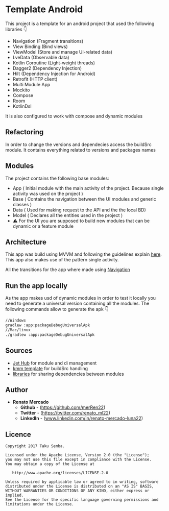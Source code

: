 # Template Android

This project is a template for an android project that used the following libraries 👇

- Navigation (Fragment transitions)
- View Binding (Bind views)
- ViewModel (Store and manage UI-related data)
- LveData (Observable data)
- Kotlin Coroutine (Light-weight threads)
- Dagger2 (Dependency Injection)
- Hilt (Dependency Injection for Android)
- Retrofit (HTTP client)
- Multi Module App
- Mockito
- Compose
- Room
- KotlinDsl

It is also configured to work with compose and dynamic modules

## Refactoring

In order to change the versions and dependecies access the buildSrc module. It contains everything related to versions and packages names

## Modules

The project contains the following base modules:

- App ( Initial module with the main activity of the project. Because single activity was used on the project )
- Base ( Contains the navigation between the UI modules and generic classes )
- Data ( Used for making request to the API and the the local BD)
- Model ( Declares all the entities used in the project )
- ⚠ For the UI you are supposed to build new modules that can be dynamic or a feature module

## Architecture

This app was build using MVVM and following the guidelines explain [here](https://developer.android.com/jetpack/docs/guide). This app also makes use of the pattern single activity.

All the transitions for the app where made using [Navigation](https://developer.android.com/guide/navigation)

## Run the app locally
As the app makes usd of dynamic modules in order to test it locally you need to generate a universal version containing all the modules. The following commands allow to generate the apk 👇

```sh
//Windows
gradlew :app:packageDebugUniversalApk
//Mac/linux
./gradlew :app:packageDebugUniversalApk
```

## Sources

- [Jet Hub](https://github.com/TakuSemba/JetHub) for module and di management
- [kmm template](https://github.com/jittya/KMMT) for buildSrc handling
- [libraries](https://proandroiddev.com/avoid-repetitive-dependency-declarations-with-gradle-kotlin-dsl-97c904704727) for sharing dependencies between modules

## Author

* **Renato Mercado**
    * **Github** - (https://github.com/merRen22)
    * **Twitter** - (https://twitter.com/renato_ml22)
    * **LinkedIn** - (www.linkedin.com/in/renato-mercado-luna22)

## Licence
```
Copyright 2017 Taku Semba.

Licensed under the Apache License, Version 2.0 (the "License");
you may not use this file except in compliance with the License.
You may obtain a copy of the License at

   http://www.apache.org/licenses/LICENSE-2.0

Unless required by applicable law or agreed to in writing, software
distributed under the License is distributed on an "AS IS" BASIS,
WITHOUT WARRANTIES OR CONDITIONS OF ANY KIND, either express or implied.
See the License for the specific language governing permissions and
limitations under the License.
```
